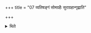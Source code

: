 +++
title = "07 व्यतिषङ्गं सोमग्रहैः सुराग्रहान्गृह्णाति"

+++

<details><summary>थिते</summary>

व्यतिषङ्गं सोमग्रहैः सुराग्रहान्गृह्णाति ७
</details>
